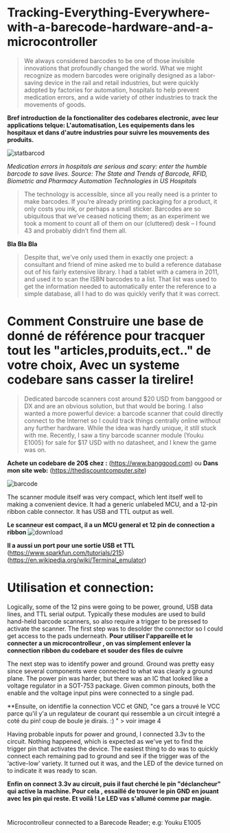 # Tracking-Everything-Everywhere-with-a-barecode-hardware-and-a-microcontroller

> We always considered barcodes to be one of those invisible innovations that profoundly changed the world. What we might recognize as modern barcodes were originally designed as a labor-saving device in the rail and retail industries, but were quickly adopted by factories for automation, hospitals to help prevent medication errors, and a wide variety of other industries to track the movements of goods.

**Bref introduction de la fonctionaliter des codebares electronic, avec leur applications telque: L'automatisation, Les equipements dans les hospitaux et dans d'autre industries pour suivre les mouvements des produits.**


![statbarcod](https://user-images.githubusercontent.com/16779064/44357094-ce5b8280-a476-11e8-8ec8-e3452e80f4a3.PNG)


*Medication errors in hospitals are serious and scary: enter the humble barcode to save lives.
Source: The State and Trends of Barcode, RFID, Biometric and Pharmacy Automation Technologies in US Hospitals*

>The technology is accessible, since all you really need is a printer to make barcodes. If you’re already printing packaging for a product, it only costs you ink, or perhaps a small sticker. Barcodes are so ubiquitous that we’ve ceased noticing them; as an experiment we took a moment to count all of them on our (cluttered) desk – I found 43 and probably didn’t find them all.

**Bla Bla Bla** 

>Despite that, we've only used them in exactly one project: a consultant and friend of mine asked me to build a reference database out of his fairly extensive library. I had a tablet with a camera in 2011, and used it to scan the ISBN barcodes to a list. That list was used to get the information needed to automatically enter the reference to a simple database, all I had to do was quickly verify that it was correct.


# Comment Construire une base de donné de référence pour tracquer tout les "articles,produits,ect.." de votre choix, Avec un systeme codebare sans casser la tirelire!

>Dedicated barcode scanners cost around $20 USD from banggood or DX and are an obvious solution, but that would be boring. I also wanted a more powerful device: a barcode scanner that could directly connect to the Internet so I could track things centrally online without any further hardware. While the idea was hardly unique, it still stuck with me. Recently, I saw a tiny barcode scanner module (Youku E1005) for sale for $17 USD with no datasheet, and I knew the game was on.

**Achete un codebare de 20$ chez :** (https://www.banggood.com) ou **Dans mon site web:** (https://thediscountcomputer.site)

![barcode](https://user-images.githubusercontent.com/16779064/44361056-5abf7280-a482-11e8-885e-a464782f4624.PNG)

The scanner module itself was very compact, which lent itself well to making a convenient device. It had a generic unlabeled MCU, and a 12-pin ribbon cable connector. It has USB and TTL output as well.

**Le scanneur est compact, il a un MCU general et 12 pin de connection a ribbon**  ![download](https://user-images.githubusercontent.com/16779064/44360898-dd93fd80-a481-11e8-819d-482ce3acab25.jpg) 

**Il a aussi un port pour une sortie USB et TTL** (https://www.sparkfun.com/tutorials/215) (https://en.wikipedia.org/wiki/Terminal_emulator)



# Utilisation et connection:

Logically, some of the 12 pins were going to be power, ground, USB data lines, and TTL serial output. Typically these modules are used to build hand-held barcode scanners, so also require a trigger to be pressed to activate the scanner. The first step was to desolder the connector so I could get access to the pads underneath.
**Pour utiliser l'appareille et le connecter a un microcontrolleur , on vas simplement enlever la connection ribbon du codebare et souder des files de cuivre**

The next step was to identify power and ground. Ground was pretty easy since several components were connected to what was clearly a ground plane. The power pin was harder, but there was an IC that looked like a voltage regulator in a SOT-753 package. Given common pinouts, both the enable and the voltage input pins were connected to a single pad.

**Ensuite, on identifie la connection VCC et GND, "ce gars a trouvé le VCC parce qu'il y'a un regulateur de courant qui ressemble a un circuit integré a coté du pin! coup de boule je dirais.  :) " > voir image 4 

Having probable inputs for power and ground, I connected 3.3v to the circuit. Nothing happened, which is expected as we've yet to find the trigger pin that activates the device. The easiest thing to do was to quickly connect each remaining pad to ground and see if the trigger was of the ‘active-low’ variety. It turned out it was, and the LED of the device turned on to indicate it was ready to scan.

**Enfin on connect 3.3v au circuit, puis il faut cherché le pin "déclancheur" qui active la machine. Pour cela , essaillé de trouver le pin GND en jouant avec les pin qui reste. Et voilå ! Le LED vas s'allumé comme par magie.** 



# 
Microcontrolleur connected to a Barecode Reader; e.g: Youku E1005 
